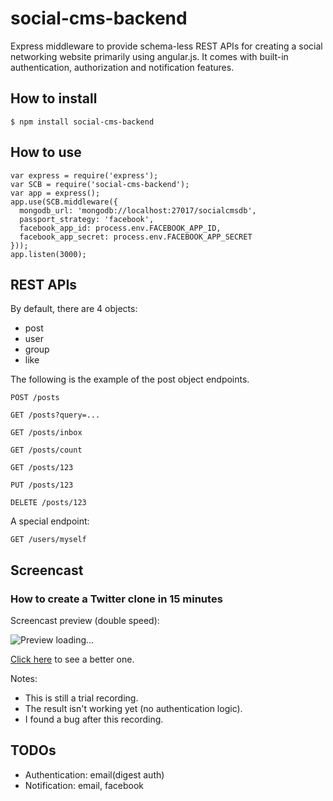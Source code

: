 social-cms-backend
==================

Express middleware to provide schema-less REST APIs for creating a social networking website primarily using angular.js. It comes with built-in authentication, authorization and notification features.

How to install
--------------

    $ npm install social-cms-backend

How to use
----------

    var express = require('express');
    var SCB = require('social-cms-backend');
    var app = express();
    app.use(SCB.middleware({
      mongodb_url: 'mongodb://localhost:27017/socialcmsdb',
      passport_strategy: 'facebook',
      facebook_app_id: process.env.FACEBOOK_APP_ID,
      facebook_app_secret: process.env.FACEBOOK_APP_SECRET
    }));
    app.listen(3000);

REST APIs
---------

By default, there are 4 objects:
* post
* user
* group
* like

The following is the example of the post object endpoints.

    POST /posts

    GET /posts?query=...

    GET /posts/inbox

    GET /posts/count

    GET /posts/123

    PUT /posts/123

    DELETE /posts/123

A special endpoint:

    GET /users/myself

Screencast
----------

### How to create a Twitter clone in 15 minutes

Screencast preview (double speed):

![Preview loading...](https://raw.github.com/dai-shi/social-cms-backend/gh-pages/ttyrecord.gif)

<a href="http://dai-shi.github.io/social-cms-backend/ttyplay.html" target="_blank">Click here</a> to see a better one.

Notes:
* This is still a trial recording.
* The result isn't working yet (no authentication logic).
* I found a bug after this recording.

TODOs
-----

* Authentication: email(digest auth)
* Notification: email, facebook

